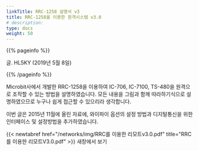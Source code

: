 ```yaml
---
linkTitle: RRC-1258 설명서 v3
title: RRC-1258을 이용한 원격시스템 v3.0
# description:
type: docs
weight: 50
---
```


{{% pageinfo %}}

글. HL5KY (2019년 5월 8일)

{{% /pageinfo %}}


Microbit사에서 개발한 RRC-1258을 이용하여 IC-706, IC-7100, TS-480을 원격으로 조작할 수 있는 방법을 설명하였습니다. 모든 내용을 그림과 함께 따라하기식으로 설명하였으므로 누구나 쉽게 접근할 수 있으리라 생각합니다.


이번 글은 2015년 11월에 올린 자료에, 와이파이 옵션의 설정 방법과 디지털통신을 위한 인터페이스 및 설정방법을 추가하였습니다.



{{< newtabref href="/networks/img/RRC를 이용한 리모트v3.0.pdf" title="RRC를 이용한 리모트V3.0.pdf" >}} 새창에서 보기
